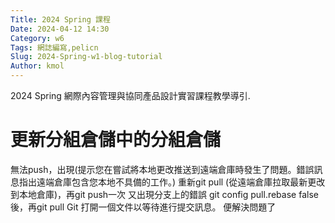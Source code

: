 ```yaml
---
Title: 2024 Spring 課程
Date: 2024-04-12 14:30
Category: w6
Tags: 網誌編寫,pelicn
Slug: 2024-Spring-w1-blog-tutorial
Author: kmol
---
```


2024 Spring 網際內容管理與協同產品設計實習課程教學導引.

<!-- PELICAN_END_SUMMARY -->

# 更新分組倉儲中的分組倉儲
無法push，出現(提示您在嘗試將本地更改推送到遠端倉庫時發生了問題。錯誤訊息指出遠端倉庫包含您本地不具備的工作。)
重新git pull (從遠端倉庫拉取最新更改到本地倉庫)，再git push一次
又出現分支上的錯誤
git config pull.rebase false後，再git pull
 Git 打開一個文件以等待進行提交訊息。 
 便解決問題了
